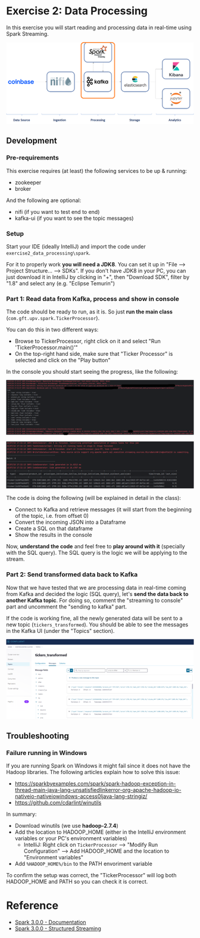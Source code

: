 # Exercise 2: Data Processing

In this exercise you will start reading and processing data in real-time using Spark Streaming.

![Exercise architecture](../img/architecture_exercise2.png)

## Development

### Pre-requirements

This exercise requires (at least) the following services to be up & running:

* zookeeper
* broker

And the following are optional:

* nifi (if you want to test end to end)
* kafka-ui (if you want to see the topic messages)

### Setup

Start your IDE (ideally IntelliJ) and import the code under `exercise2_data_processing\spark`.

For it to properly work **you will need a JDK8**. You can set it up in "File --> Project Structure... --> SDKs". If you don't have JDK8 in your PC, you can just download it in IntelliJ by clicking in "+", then "Download SDK", filter by "1.8" and select any (e.g. "Eclipse Temurin")

### Part 1: Read data from Kafka, process and show in console

The code should be ready to run, as it is. So just **run the main class** (`com.gft.upv.spark.TickerProcessor`).

You can do this in two different ways:
* Browse to TickerProcessor, right click on it and select "Run 'TickerProcessor.main()'"
* On the top-right hand side, make sure that "Ticker Processor" is selected and click on the "Play button"

In the console you should start seeing the progress, like the following:

![Spark Execution 1](../img/spark_streaming_execution1.png)

![Spark Execution 2](../img/spark_streaming_execution2.png)

The code is doing the following (will be explained in detail in the class):

* Connect to Kafka and retrieve messages (it will start from the beginning of the topic, i.e. from offset 0)
* Convert the incoming JSON into a Dataframe
* Create a SQL on that dataframe
* Show the results in the console

Now, **understand the code** and feel free to **play around with it** (specially with the SQL query). The SQL query is the logic we will be applying to the stream.

### Part 2: Send transformed data back to Kafka

Now that we have tested that we are processing data in real-time coming from Kafka and decided the logic (SQL query), let's **send the data back to another Kafka topic**. For doing so, comment the "streaming to console" part and uncomment the "sending to kafka" part.

If the code is working fine, all the newly generated data will be sent to a new topic (`tickers_transformed`). You should be able to see the messages in the Kafka UI (under the "Topics" section).

![Kafka Message](../img/spark_streaming_execution3.png)

## Troubleshooting

### Failure running in Windows

If you are running Spark on Windows it might fail since it does not have the Hadoop libraries. The following articles explain how to solve this issue:

* https://sparkbyexamples.com/spark/spark-hadoop-exception-in-thread-main-java-lang-unsatisfiedlinkerror-org-apache-hadoop-io-nativeio-nativeiowindows-access0ljava-lang-stringiz/
* https://github.com/cdarlint/winutils

In summary:

* Download winutils (we use **hadoop-2.7.4**)
* Add the location to HADOOP_HOME (either in the IntelliJ environment variables or your PC's environment variables)
  * IntelliJ: Right click on ```TickerProcessor``` --> "Modify Run Configuration" --> Add HADOOP_HOME and the location to "Environment variables"
* Add `%HADOOP_HOME%/bin` to the PATH envoriment variable

To confirm the setup was correct, the "TickerProcessor" will log both HADOOP_HOME and PATH so you can check it is correct.

# Reference

* [Spark 3.0.0 - Documentation](https://spark.apache.org/docs/3.0.0/)
* [Spark 3.0.0 - Structured Streaming](https://spark.apache.org/docs/3.0.0/structured-streaming-programming-guide.html)